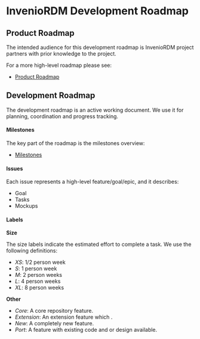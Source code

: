 # InvenioRDM Development Roadmap

## Product Roadmap

The intended audience for this development roadmap is InvenioRDM project
partners with prior knowledge to the project.

For a more high-level roadmap please see:

- [Product Roadmap](https://inveniosoftware.org/products/rdm/roadmap/)

## Development Roadmap

The development roadmap is an active working document. We use it for planning,
coordination and progress tracking.

#### Milestones

The key part of the roadmap is the milestones overview:

- [Milestones](https://github.com/inveniosoftware/product-rdm/milestones?direction=asc&sort=due_date&state=open)

#### Issues

Each issue represents a high-level feature/goal/epic, and it describes:

- Goal
- Tasks
- Mockups

#### Labels

**Size**

The size labels indicate the estimated effort to complete a task. We use the
following definitions:

- *XS*: 1/2 person week
- *S*: 1 person week
- *M*: 2 person weeks
- *L*: 4 person weeks
- *XL*: 8 person weeks

**Other**

- *Core*: A core repository feature.
- *Extension*: An extension feature which .
- *New*: A completely new feature.
- *Port*: A feature with existing code and or design available.
